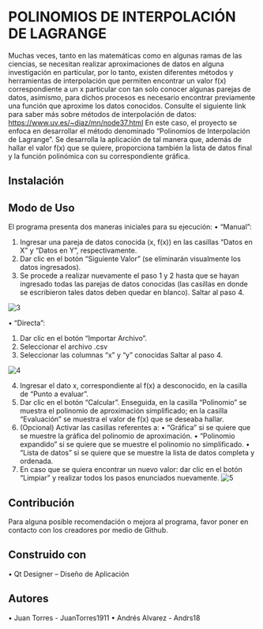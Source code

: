 # POLINOMIOS DE INTERPOLACIÓN DE LAGRANGE
Muchas veces, tanto en las matemáticas como en algunas ramas de las ciencias, se necesitan realizar aproximaciones de datos en alguna investigación en particular, por lo tanto, existen diferentes métodos y herramientas de interpolación que permiten encontrar un valor f(x) correspondiente a un x particular con tan solo conocer algunas parejas de datos, asimismo, para dichos procesos es necesario encontrar previamente una función que aproxime los datos conocidos.
Consulte el siguiente link para saber más sobre métodos de interpolación de datos: https://www.uv.es/~diaz/mn/node37.html
En este caso, el proyecto se enfoca en desarrollar el método denominado “Polinomios de Interpolación de Lagrange”. Se desarrolla la aplicación de tal manera que, además de hallar el valor f(x) que se quiere, proporciona también la lista de datos final y la función polinómica con su correspondiente gráfica.

## Instalación

## Modo de Uso
El programa presenta dos maneras iniciales para su ejecución:
•	“Manual”:
1.	Ingresar una pareja de datos conocida (x, f(x)) en las casillas “Datos en X” y “Datos en Y”, respectivamente.
2.	Dar clic en el botón “Siguiente Valor” (se eliminarán visualmente los datos ingresados).
3.	Se procede a realizar nuevamente el paso 1 y 2 hasta que se hayan ingresado todas las parejas de datos conocidas (las casillas en donde se escribieron tales datos deben quedar en blanco).
Saltar al paso 4.

![3](https://user-images.githubusercontent.com/66414813/87029058-36b7c800-c1a5-11ea-9b23-4770cc3a528f.gif)

•	“Directa”:
1.	Dar clic en el botón “Importar Archivo”.
2.	Seleccionar el archivo .csv
3.	Seleccionar las columnas “x” y “y” conocidas
Saltar al paso 4.

![4](https://user-images.githubusercontent.com/66414813/87029231-71216500-c1a5-11ea-9f3c-828b8434dc0d.gif)

4.	Ingresar el dato x, correspondiente al f(x) a desconocido, en la casilla de “Punto a evaluar”.
5.	Dar clic en el botón “Calcular”.
Enseguida, en la casilla “Polinomio” se muestra el polinomio de aproximación simplificado; en la casilla “Evaluación” se muestra el valor de f(x) que se deseaba hallar.
6.	(Opcional) Activar las casillas referentes a:
•	“Gráfica” si se quiere que se muestre la gráfica del polinomio de aproximación.
•	“Polinomio expandido” si se quiere que se muestre el polinomio no simplificado.
•	“Lista de datos” si se quiere que se muestre la lista de datos completa y ordenada.
7.	En caso que se quiera encontrar un nuevo valor: dar clic en el botón “Limpiar” y realizar todos los pasos enunciados nuevamente.
![5](https://user-images.githubusercontent.com/66414813/87029263-80a0ae00-c1a5-11ea-9819-fd5ab96ff131.gif)

## Contribución
Para alguna posible recomendación o mejora al programa, favor poner en contacto con los creadores por medio de Github.

## Construido con
•	Qt Designer – Diseño de Aplicación

## Autores
•	Juan Torres - JuanTorres1911
•	Andrés Alvarez - Andrs18

